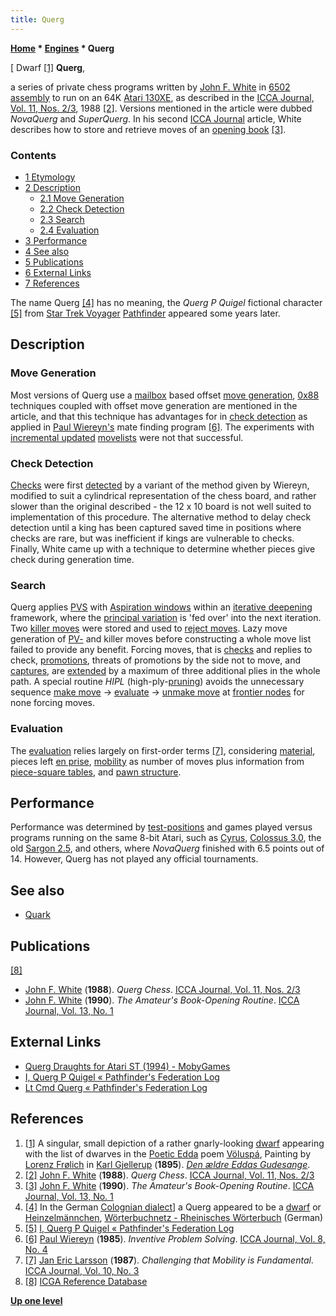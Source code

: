 ```yaml
---
title: Querg
---
```

**[Home](Home "Home") \* [Engines](Engines "Engines") \* Querg**



[ Dwarf <a id="cite-note-1" href="#cite-ref-1">[1]</a>
**Querg**,  

a series of private chess programs written by [John F. White](John_F._White "John F. White") in [6502](6502 "6502") [assembly](Assembly "Assembly") to run on an 64K [Atari 130XE](Atari_8-bit "Atari 8-bit"), as described in the [ICCA Journal, Vol. 11, Nos. 2/3](ICGA_Journal#11_23 "ICGA Journal"), 1988 <a id="cite-note-2" href="#cite-ref-2">[2]</a>. Versions mentioned in the article were dubbed *NovaQuerg* and *SuperQuerg*. In his second [ICCA Journal](ICGA_Journal#13_1 "ICGA Journal") article, White describes how to store and retrieve moves of an [opening book](Opening_Book "Opening Book") <a id="cite-note-3" href="#cite-ref-3">[3]</a>.



### Contents


* [1 Etymology](#etymology)
* [2 Description](#description)
	+ [2.1 Move Generation](#move-generation)
	+ [2.2 Check Detection](#check-detection)
	+ [2.3 Search](#search)
	+ [2.4 Evaluation](#evaluation)
* [3 Performance](#performance)
* [4 See also](#see-also)
* [5 Publications](#publications)
* [6 External Links](#external-links)
* [7 References](#references)






The name Querg <a id="cite-note-4" href="#cite-ref-4">[4]</a> has no meaning, the *Querg P Quigel* fictional character <a id="cite-note-5" href="#cite-ref-5">[5]</a> from [Star Trek Voyager](https://en.wikipedia.org/wiki/Star_Trek:_Voyager) [Pathfinder](https://en.wikipedia.org/wiki/Pathfinder_%28Star_Trek:_Voyager%29) appeared some years later. 



## Description


### Move Generation


Most versions of Querg use a [mailbox](Mailbox "Mailbox") based offset [move generation](Move_Generation "Move Generation"), [0x88](0x88 "0x88") techniques coupled with offset move generation are mentioned in the article, and that this technique has advantages for in [check detection](Check#Detection "Check") as applied in [Paul Wiereyn's](Paul_Wiereyn "Paul Wiereyn") mate finding program <a id="cite-note-6" href="#cite-ref-6">[6]</a>. The experiments with [incremental updated](Incremental_Updates "Incremental Updates") [movelists](Move_List "Move List") were not that successful.



### Check Detection


[Checks](Check "Check") were first [detected](Check#Detection "Check") by a variant of the method given by Wiereyn, modified to suit a cylindrical representation of the chess board, and rather slower than the original described - the 12 x 10 board is not well suited to implementation of this procedure. The alternative method to delay check detection until a king has been captured saved time in positions where checks are rare, but was inefficient if kings are vulnerable to checks. Finally, White came up with a technique to determine whether pieces give check during generation time.



### Search


Querg applies [PVS](Principal_Variation_Search "Principal Variation Search") with [Aspiration windows](Aspiration_Windows "Aspiration Windows") within an [iterative deepening](Iterative_Deepening "Iterative Deepening") framework, where the [principal variation](Principal_Variation "Principal Variation") is 'fed over' into the next iteration. Two [killer moves](Killer_Move "Killer Move") were stored and used to [reject moves](Killer_Heuristic "Killer Heuristic"). Lazy move generation of [PV-](PV-Move "PV-Move") and killer moves before constructing a whole move list failed to provide any benefit. Forcing moves, that is [checks](Check "Check") and replies to check, [promotions](Promotions "Promotions"), threats of promotions by the side not to move, and [captures](Captures "Captures"), are [extended](Extensions "Extensions") by a maximum of three additional plies in the whole path. A special routine *HIPL* (high-ply-[pruning](Pruning "Pruning")) avoids the unnecessary sequence [make move](Make_Move "Make Move") -> [evaluate](Evaluation "Evaluation") -> [unmake move](Unmake_Move "Unmake Move") at [frontier nodes](Frontier_Nodes "Frontier Nodes") for none forcing moves.



### Evaluation


The [evaluation](Evaluation "Evaluation") relies largely on first-order terms <a id="cite-note-7" href="#cite-ref-7">[7]</a>, considering [material](Material "Material"), pieces left [en prise](En_prise "En prise"), [mobility](Mobility "Mobility") as number of moves plus information from [piece-square tables](Piece-Square_Tables "Piece-Square Tables"), and [pawn structure](Pawn_Structure "Pawn Structure").



## Performance


Performance was determined by [test-positions](Test-Positions "Test-Positions") and games played versus programs running on the same 8-bit Atari, such as [Cyrus](Cyrus "Cyrus"), [Colossus 3.0](Colossus_Chess "Colossus Chess"), the old [Sargon 2.5](Sargon "Sargon"), and others, where *NovaQuerg* finished with 6.5 points out of 14. However, Querg has not played any official tournaments.



## See also


* [Quark](Quark "Quark")


## Publications


<a id="cite-note-8" href="#cite-ref-8">[8]</a>



* [John F. White](John_F._White "John F. White") (**1988**). *Querg Chess*. [ICCA Journal, Vol. 11, Nos. 2/3](ICGA_Journal#11_23 "ICGA Journal")
* [John F. White](John_F._White "John F. White") (**1990**). *The Amateur's Book-Opening Routine*. [ICCA Journal, Vol. 13, No. 1](ICGA_Journal#13_1 "ICGA Journal")


## External Links


* [Querg Draughts for Atari ST (1994) - MobyGames](http://www.mobygames.com/game/querg-draughts)
* [I, Querg P Quigel « Pathfinder's Federation Log](http://pathfinderfl.wordpress.com/2011/02/26/i-querg-p-quigel/)
* [Lt Cmd Querg « Pathfinder's Federation Log](http://pathfinderfl.wordpress.com/stotoons/querg/)


## References


1. <a id="cite-ref-1" href="#cite-note-1">[1]</a> A singular, small depiction of a rather gnarly-looking [dwarf](https://en.wikipedia.org/wiki/Dwarf_(mythology)) appearing with the list of dwarves in the [Poetic Edda](https://en.wikipedia.org/wiki/Poetic_Edda) poem [Völuspá](https://en.wikipedia.org/wiki/V%C3%B6lusp%C3%A1), Painting by [Lorenz Frølich](https://en.wikipedia.org/wiki/Lorenz_Fr%C3%B8lich) in [Karl Gjellerup](https://en.wikipedia.org/wiki/Karl_Adolph_Gjellerup) (**1895**). *[Den ældre Eddas Gudesange](https://archive.org/details/denldreeddasgud00saemgoog)*.
2. <a id="cite-ref-2" href="#cite-note-2">[2]</a> [John F. White](John_F._White "John F. White") (**1988**). *Querg Chess*. [ICCA Journal, Vol. 11, Nos. 2/3](ICGA_Journal#11_23 "ICGA Journal")
3. <a id="cite-ref-3" href="#cite-note-3">[3]</a> [John F. White](John_F._White "John F. White") (**1990**). *The Amateur's Book-Opening Routine*. [ICCA Journal, Vol. 13, No. 1](ICGA_Journal#13_1 "ICGA Journal")
4. <a id="cite-ref-4" href="#cite-note-4">[4]</a> In the German [Colognian dialect](https://en.wikipedia.org/wiki/Colognian_dialect)] a Querg appeared to be a [dwarf](https://en.wikipedia.org/wiki/Dwarf_(mythology)) or [Heinzelmännchen](https://en.wikipedia.org/wiki/Heinzelm%C3%A4nnchen), [Wörterbuchnetz - Rheinisches Wörterbuch](http://woerterbuchnetz.de/RhWB/call_wbgui_py_from_form?sigle=RhWB&mode=Volltextsuche&hitlist=&patternlist=&lemid=RQ00937) (German)
5. <a id="cite-ref-5" href="#cite-note-5">[5]</a> [I, Querg P Quigel « Pathfinder's Federation Log](http://pathfinderfl.wordpress.com/2011/02/26/i-querg-p-quigel/)
6. <a id="cite-ref-6" href="#cite-note-6">[6]</a> [Paul Wiereyn](Paul_Wiereyn "Paul Wiereyn") (**1985**). *Inventive Problem Solving*. [ICCA Journal, Vol. 8, No. 4](ICGA_Journal#8_4 "ICGA Journal")
7. <a id="cite-ref-7" href="#cite-note-7">[7]</a> [Jan Eric Larsson](Jan_Eric_Larsson "Jan Eric Larsson") (**1987**). *Challenging that Mobility is Fundamental*. [ICCA Journal, Vol. 10, No. 3](ICGA_Journal#10_3 "ICGA Journal")
8. <a id="cite-ref-8" href="#cite-note-8">[8]</a> [ICGA Reference Database](ICGA_Journal#RefDB "ICGA Journal")

**[Up one level](Engines "Engines")**







 
